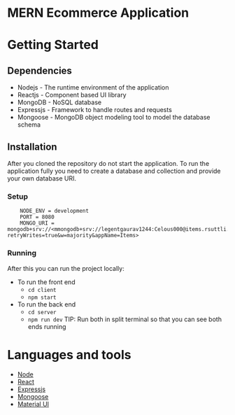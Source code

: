 # MERN Ecommerce Application

# Getting Started

## Dependencies

- Nodejs - The runtime environment of the application
- Reactjs - Component based UI library
- MongoDB - NoSQL database
- Expressjs - Framework to handle routes and requests
- Mongoose - MongoDB object modeling tool to model the database schema

## Installation

After you cloned the repository do not start the application. To run the application fully you need to create a database and collection and provide your own database URI.

### Setup

```
    NODE_ENV = development
    PORT = 8080
    MONGO_URI = mongodb+srv://<mmongodb+srv://legentgaurav1244:Celous000@items.rsuttli.mongodb.net/?retryWrites=true&w=majority&appName=Items>
```

### Running

After this you can run the project locally:

- To run the front end
  - <code>cd client</code>
  - <code>npm start</code>
- To run the back end
  - <code>cd server</code>
  - <code>npm run dev</code>
    TIP: Run both in split terminal so that you can see both ends running

# Languages and tools

- [Node](https://nodejs.org)
- [React](https://reactjs.org/)
- [Expressjs](https://expressjs.com)
- [Mongoose](https://mongoosejs.com)
- [Material UI](https://mui.com/)

